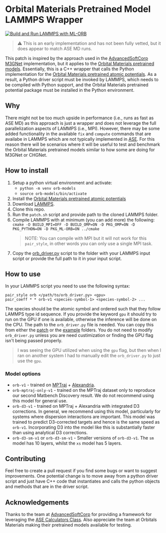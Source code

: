 # Orbital Materials Pretrained Model LAMMPS Wrapper
[![Build and Run LAMMPS with ML-ORB](https://github.com/stefanbringuier/ORB-LAMMPS-PATCH/actions/workflows/build_and_run.yaml/badge.svg)](https://github.com/stefanbringuier/ORB-LAMMPS-PATCH/actions/workflows/build_and_run.yaml)

> ⚠️ This is an early implementation and has not been fully vetted, but it does appear to match ASE MD runs.
> 
This patch is inspired by the approach used in the [AdvancedSoftCorp](https://github.com/advancesoftcorp/lammps) [M3GNet](https://github.com/advancesoftcorp/lammps/tree/based-on-lammps_2Aug2023/src/ML-M3GNET) implementation, but it applies to the [Orbital Materials pretrained models](https://github.com/orbital-materials/orb-models). Essentially, this is a C++ wrapper that calls the Python implementation for the [Orbital Materials pretrained atomic potentials](https://github.com/orbital-materials/orb-models). As a result, a Python driver script must be invoked by LAMMPS, which needs to be compiled with Python support, and the Orbital Materials pretrained potential package must be installed in the Python environment.


## Why
There might not be too much upside in performance (i.e., runs as fast as ASE MD) as this approach is just a wrapper and does not leverage the full parallelization aspects of LAMMPS (i.e., MPI). However, there may be some added functionality in the available `fix` and `compute` commands that are availabe in LAMMPS which are not typically implemented in [ASE](https://wiki.fysik.dtu.dk/ase). For this reason there will be scenarios where it will be useful to test and benchmark the Orbital Materials pretrained models similar to how some are doing for M3GNet or CHGNet.

## How to install
1. Setup a python virtual environment and activate:
   - `python -m venv orb-models`
   - `source orb-models/bin/activate`
2. Install the [Orbital Materials pretrained atomic potentials](https://github.com/orbital-materials/orb-models)
3. Download [LAMMPS](https://lammps.org).
4. Clone this repo.
5. Run the `patch.sh` script and provide path to the cloned LAMMPS folder.
6. Compile LAMMPS with at minimum (you can add more) the following: `cmake -D BUILD_MPI=OFF -D BUILD_OMP=ON -D PKG_OMP=ON -D PKG_PYTHON=ON -D PKG_ML-ORB=ON ../cmake`
   > NOTE: You can compile with MPI but it will not work for this `pair_style`, in other words you can only use a single MPI task.
7. Copy the [orb_driver.py](patch/orb_driver.py) script to the folder with your LAMMPS input script or provide the full path to it in your input script.

## How to use

In your LAMMPS script you need to use the following syntax:

```
pair_style orb </path/to/orb_driver.py> <gpu>
pair_coeff * * orb-v1 <species-symbol-1> <species-symbol-2> ...
```

The species should be the atomic symbol and ordered such that they follow LAMMPS type id sequence. If you provide the keyword `gpu` it should try to run on the GPU if one is available, otherwise the inference will be done on the CPU. The path to the `orb_driver.py` file is needed. You can copy this from either the [patch](patch) or the [example](example) folders. You do not need to modify `orb_driver.py` unless you are need custimization or finding the GPU flag isn't being passed properly.
> I was seeing the GPU utilized when using the `gpu` flag, but then when I ran on another system I had to manually edit the `orb_driver.py` to just use the `gpu`.


### Model options

- `orb-v1` - trained on [MPTraj](https://figshare.com/articles/dataset/Materials_Project_Trjectory_MPtrj_Dataset/23713842?file=41619375) + [Alexandria](https://alexandria.icams.rub.de/).
- `orb-mptraj-only-v1` - trained on the MPTraj dataset only to reproduce our second Matbench Discovery result. We do not recommend using this model for general use.
- `orb-d3-v1` - trained on MPTraj + Alexandria with integrated D3 corrections. In general, we recommend using this model, particularly for systems where dispersion interactions are important. This model was trained to predict D3-corrected targets and hence is the same speed as `orb-v1`. Incorporating D3 into the model like this is substantially faster than using analytical D3 corrections.
- `orb-d3-sm-v1` or `orb-d3-sm-v1` - Smaller versions of `orb-d3-v1`. The `sm` model has 10 layers, whilst the `xs` model has 5 layers.

## Contributing 
Feel free to create a pull request if you find some bugs or want to suggest improvements. One potential change is to move away from a python driver script and just have C++ code that instantiates and calls the python objects and methods that are in the driver script. 

## Acknowledgements
Thanks to the team at [AdvancedSoftCorp](https://www.advancesoft.jp/) for providing a framework for leveraging the [ASE Calculators Class](https://wiki.fysik.dtu.dk/ase/ase/calculators/calculators.html#calculators). Also appreciate the team at Orbitals Materials making their pretrained models available for testing.

